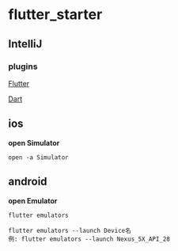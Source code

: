 # flutter_starter

## IntelliJ 

### plugins

[Flutter](https://plugins.jetbrains.com/plugin/9212-flutter)

[Dart](https://plugins.jetbrains.com/plugin/6351-dart)

## ios

**open Simulator**

```
open -a Simulator
```

## android

**open Emulator**

```
flutter emulators
```

```
flutter emulators --launch Device名
例: flutter emulators --launch Nexus_5X_API_28
```

